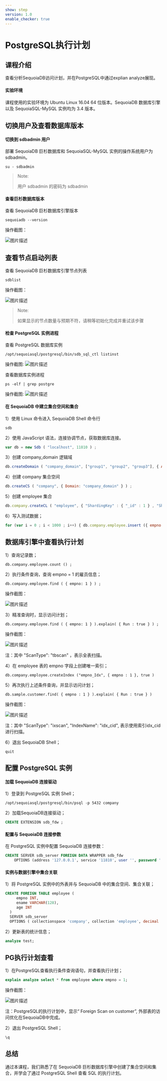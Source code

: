 ```yaml
---
show: step
version: 1.0
enable_checker: true
---
```


# PostgreSQL执行计划

## 课程介绍

查看分析SequoiaDB访问计划，并在PostgreSQL中通过explian analyze展现。


#### 实验环境
课程使用的实验环境为 Ubuntu Linux 16.04 64 位版本。SequoiaDB 数据库引擎以及 SequoiaSQL-MySQL 实例均为 3.4 版本。



## 切换用户及查看数据库版本

#### 切换到 sdbadmin 用户

部署 SequoiaDB 巨杉数据库和 SequoiaSQL-MySQL 实例的操作系统用户为 sdbadmin。
```
su - sdbadmin
```
>Note:
>
>用户 sdbadmin 的密码为 sdbadmin

#### 查看巨杉数据库版本

查看 SequoiaDB 巨杉数据库引擎版本

```
sequoiadb --version
```
操作截图：

![图片描述](https://doc.shiyanlou.com/courses/1469/1207281/b4082b0d6d6bdf89d229aa713a53759d)

## 查看节点启动列表

查看 SequoiaDB 巨杉数据库引擎节点列表

```
sdblist 
```

操作截图：

![图片描述](https://doc.shiyanlou.com/courses/1469/1207281/02fcaa58ac27e91688ead137fa748d6e)

>Note:
>
>如果显示的节点数量与预期不符，请稍等初始化完成并重试该步骤

#### 检查 PostgreSQL 实例进程

查看 PostgreSQL 数据库实例
```
/opt/sequoiasql/postgresql/bin/sdb_sql_ctl listinst
```

操作截图:
![图片描述](https://doc.shiyanlou.com/courses/1540/1207281/92856e2e05fee65495cb876332cd34c6)

查看数据库实例进程
```
ps -elf | grep postgre
```

操作截图:
![图片描述](https://doc.shiyanlou.com/courses/1540/1207281/41b259ef9f2b7f16466b3d89606998c4)






#### 在 SequoiaDB 中建立集合空间和集合

1）使用 Linux 命令进入 SequoiaDB Shell 命令行

```
sdb
```

2）使用 JavaScript 语法，连接协调节点，获取数据库连接。

```javascript
var db = new Sdb ( "localhost", 11810 ) ;
```

3）创建 company_domain 逻辑域

```javascript
db.createDomain ( "company_domain", ["group1", "group2", "group3"], { AutoSplit : true } ) ;
```

4）创建 company 集合空间

```javascript
db.createCS ( "company", { Domain: "company_domain" } ) ;
```

5）创建 employee 集合

```javascript
db.company.createCL ( "employee", { "ShardingKey" : { "_id" : 1 } , "ShardingType" : "hash" , "ReplSize" : -1 , "Compressed" : true , "CompressionType" : "lzw" , "AutoSplit" : true , "EnsureShardingIndex" : false } ) ;
```

6）写入测试数据；

```javascript
for (var i = 0 ; i < 1000 ; i++) { db.company.employee.insert ({ empno:i , ename : "TEST", age : 20 }) }
```


## 数据库引擎中查看执行计划

1）查询记录数；
```
db.company.employee.count () ;
```

2）执行条件查询，查询 empno = 1 的雇员信息；

```
db.company.employee.find ( { empno: 1 } ) ;
```

操作截图：

![图片描述](https://doc.shiyanlou.com/courses/1541/1207281/83b071ff7dbb0787e8ea46167f4e54bb)

3）精准查询时，显示访问计划；

```
db.company.employee.find ( { empno: 1 } ).explain( { Run : true } ) ;
```

操作截图：

![图片描述](https://doc.shiyanlou.com/courses/1541/1207281/88f6dc8781c8d56121e8ec5a58bc806d)

注：其中  "ScanType": "tbscan" ，表示全表扫描。

4）在 employee 表的 empno 字段上创建唯一索引；

```
db.company.employee.createIndex ("empno_Idx", { empno : 1 }, true )
```

5）再次执行上述条件查询，并显示访问计划；

```
db.sample.customer.find( { empno : 1 } ).explain( { Run : true } )
```

操作截图：

![图片描述](https://doc.shiyanlou.com/courses/1541/1207281/a1accb57f7aacc7646e153e6d9bfedaf)

注：其中 "ScanType": "ixscan", "IndexName": "idx_cid", 表示使用索引idx_cid进行扫描。

6）退出 SequoiaDB Shell；

```
quit
```
## 配置 PostgreSQL 实例
#### 加载 SequoiaDB 连接驱动
1）登录到 PostgreSQL 实例 Shell；
```shell
/opt/sequoiasql/postgresql/bin/psql -p 5432 company
```

2）加载SequoiaDB连接驱动；
```sql
CREATE EXTENSION sdb_fdw ;
```

#### 配置与 SequoiaDB 连接参数
在 PostgreSQL 实例中配置 SequoiaDB 连接参数：
```sql
CREATE SERVER sdb_server FOREIGN DATA WRAPPER sdb_fdw 
    OPTIONS (address '127.0.0.1', service '11810', user '', password '', preferedinstance 'A', transaction 'on' ) ;
```

#### 实例与数据引擎中集合关联

1）将 PostgreSQL 实例中的外表并与 SequoiaDB 中的集合空间、集合关联；

```sql
CREATE FOREIGN TABLE employee (
     empno INT,
     ename VARCHAR(128),
     age INT
  ) 
  SERVER sdb_server
  OPTIONS ( collectionspace 'company', collection 'employee', decimal 'on' ) ;
```

2）更新表的统计信息；

```sql
analyze test;
```

## PG执行计划查看

1）在PostgreSQL查看执行条件查询语句，并查看执行计划；

```sql
explain analyze select * from employee where empno = 1;
```

操作截图：

![图片描述](https://doc.shiyanlou.com/courses/1541/1207281/fe28e3b6b856777aeb8ae888efa4e754)

注：PostgreSQL的执行计划中，显示“ Foreign Scan on customer”, 外部表的访问优化在SequoiaDB中完成。

2）退出 PostgreSQL Shell；
```
\q
```

## 总结
通过本课程，我们熟悉了在 SequoiaDB 巨杉数据库引擎中创建了集合空间和集合，并学会了通过 PostgreSQL Shell 查看 SQL 的执行计划。
